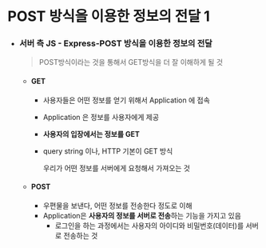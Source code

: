 # POST 방식을 이용한 정보의 전달 1

- ### 서버 측 JS - Express-POST 방식을 이용한 정보의 전달

  > POST방식이라는 것을 통해서 GET방식을 더 잘 이해하게 될 것

  - #### GET

    - 사용자들은 어떤 정보를 얻기 위해서 Application 에 접속

    - Application 은 정보를 사용자에게 제공

    - **사용자의 입장에서는 정보를  GET**

    - query string 이나, HTTP 기본이 GET 방식

      우리가 어떤 정보를 서버에게 요청해서 가져오는 것

  - #### POST

    - 우편물을 보낸다, 어떤 정보를 전송한다 정도로 이해
    - Application은 **사용자의 정보를 서버로 전송**하는 기능을 가지고 있음
      - 로그인을 하는 과정에서는 사용자의 아이디와 비밀번호(데이터)를 서버로 전송하는 것

